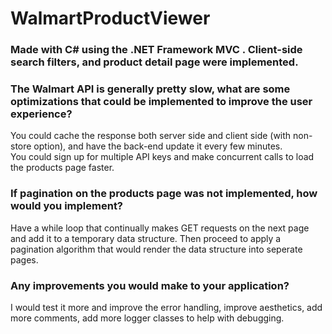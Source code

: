 # WalmartProductViewer

### Made with C# using the .NET Framework MVC . Client-side search filters, and product detail page were implemented.

### The Walmart API is generally pretty slow, what are some optimizations that could be implemented to improve the user experience?
You could cache the response both server side and client side (with non-store option), and have the back-end update it every few minutes.  
You could sign up for multiple API keys and make concurrent calls to load the products page faster.

### If pagination on the products page was not implemented, how would you implement?
Have a while loop that continually makes GET requests on the next page and add it to a temporary data structure. Then proceed to apply a pagination algorithm
that would render the data structure into seperate pages.

### Any improvements you would make to your application?
I would test it more and improve the error handling, improve aesthetics, add more comments, add more logger classes to help with debugging. 
